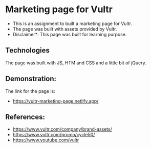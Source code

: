 # Marketing page for Vultr
- This is an assignment to built a marketing page for Vultr. 
- The page was built with assets provided by Vultr.
- Disclaimer*: This page was built for learning purpose.

## Technologies
The page was built with JS, HTM and CSS and a little bit of jQuery.

## Demonstration:
The link for the page is: 
- https://vultr-marketing-page.netlify.app/

## References:
- https://www.vultr.com/company/brand-assets/
- https://www.vultr.com/promo/cycle50/
- https://www.youtube.com/vultr


